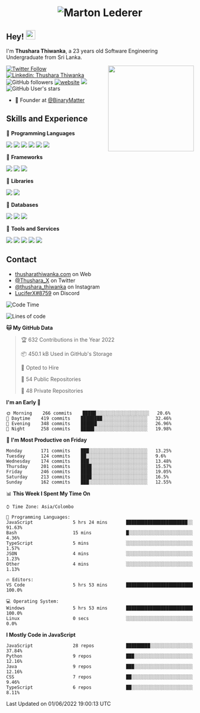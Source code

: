 ﻿<h1 align="center">
  <img src="https://raw.githubusercontent.com/ThusharaX/ThusharaX/master/name.svg" alt="Marton Lederer" />
</h1>

## Hey! <img src="https://media.giphy.com/media/hvRJCLFzcasrR4ia7z/giphy.gif" width="25px">  
I'm <strong>Thushara Thiwanka</strong>, a 23 years old Software Engineering Undergraduate from Sri Lanka.

<img align='right' src="https://media.giphy.com/media/M9gbBd9nbDrOTu1Mqx/giphy.gif" width="230">

[![Twitter Follow](https://img.shields.io/twitter/follow/Thushara_X?label=Follow)](https://twitter.com/intent/follow?screen_name=Thushara_X)
[![Linkedin: Thushara Thiwanka](https://img.shields.io/badge/-Thushara_Thiwanaka-blue?style=flat-square&logo=Linkedin&logoColor=white&link=https://www.linkedin.com/in/thushara-thiwanka/)](https://www.linkedin.com/in/thushara-thiwanka/)
![GitHub followers](https://img.shields.io/github/followers/ThusharaX?label=Follow&style=social)
[![website](https://img.shields.io/badge/Website-46a2f1.svg?&style=flat-square&logo=Google-Chrome&logoColor=white&link=https://anmolsingh.me/)](https://thusharathiwanka.com/)
![](https://camo.githubusercontent.com/f1c00c1d3c0d9b8f4431c8082be05835cd7795233799bcef63c216d59cf4f6a0/68747470733a2f2f6b6f6d617265762e636f6d2f67687076632f3f757365726e616d653d546875736861726158267374796c653d666c617426636f6c6f723d627269676874677265656e)
![GitHub User's stars](https://img.shields.io/github/stars/ThusharaX?affiliations=OWNER%2CCOLLABORATOR%2CORGANIZATION_MEMBER&style=social)

<!-- - 🧭 Founder at [@Nano-Spark](https://github.com/Nano-Spark) -->
- 🧭 Founder at [@BinaryMatter](https://github.com/BinaryMatter)

<!-- - 👥 Core team member at [@Binary-Matter](https://github.com/Binary-Matter) and [@SLIIT-2020-June](https://github.com/SLIIT-2020-June) -->

## Skills and Experience
🔴 <strong>Programming Languages</strong>

![](https://img.shields.io/badge/Python-3776AB?style=for-the-badge&logo=python&logoColor=white)
![](https://img.shields.io/badge/C-00599C?style=for-the-badge&logo=c&logoColor=white)
![](https://img.shields.io/badge/C%2B%2B-00599C?style=for-the-badge&logo=c%2B%2B&logoColor=white)
![](https://img.shields.io/badge/JavaScript-F7DF1E?style=for-the-badge&logo=javascript&logoColor=black)
![](https://img.shields.io/badge/Java-ED8B00?style=for-the-badge&logo=java&logoColor=white)
![](https://img.shields.io/badge/PHP-777BB4?style=for-the-badge&logo=php&logoColor=white)

🔴 <strong>Frameworks</strong>

![](https://img.shields.io/badge/Django-092E20?style=for-the-badge&logo=django&logoColor=white)
![](https://img.shields.io/badge/Flask-000000?style=for-the-badge&logo=flask&logoColor=white)
![](https://img.shields.io/badge/Bootstrap-563D7C?style=for-the-badge&logo=bootstrap&logoColor=white)

🔴 <strong>Libraries</strong>

![](https://img.shields.io/badge/React-20232A?style=for-the-badge&logo=react&logoColor=61DAFB)
![](https://img.shields.io/badge/Redux-593D88?style=for-the-badge&logo=redux&logoColor=white)

🔴 <strong>Databases</strong>

![](https://img.shields.io/badge/PostgreSQL-316192?style=for-the-badge&logo=postgresql&logoColor=white)
![](	https://img.shields.io/badge/SQLite-07405E?style=for-the-badge&logo=sqlite&logoColor=white)
![](	https://img.shields.io/badge/MySQL-00000F?style=for-the-badge&logo=mysql&logoColor=white)

🔴 <strong>Tools and Services</strong>

![](https://img.shields.io/badge/Git-F05032?style=for-the-badge&logo=git&logoColor=white)
![](	https://img.shields.io/badge/Heroku-430098?style=for-the-badge&logo=heroku&logoColor=white)
![](https://img.shields.io/badge/Visual_Studio_Code-0078D4?style=for-the-badge&logo=visual%20studio%20code&logoColor=white)
![](https://img.shields.io/badge/Visual_Studio_2019-5C2D91?style=for-the-badge&logo=visual%20studio&logoColor=white)
![](https://img.shields.io/badge/firebase-ffca28?style=for-the-badge&logo=firebase&logoColor=white)

## Contact
- [thusharathiwanka.com](https://thusharathiwanka.com/) on Web
- [@Thushara_X](https://twitter.com/Thushara_X/) on Twitter
- [@thushara_thiwanka](https://www.instagram.com/thushara_thiwanka/) on Instagram
- [LuciferX#8759](./) on Discord

<!--START_SECTION:waka-->
![Code Time](http://img.shields.io/badge/Code%20Time-0%20secs-blue)

![Lines of code](https://img.shields.io/badge/From%20Hello%20World%20I%27ve%20Written-564%20Thousand%20lines%20of%20code-blue)

**🐱 My GitHub Data** 

> 🏆 632 Contributions in the Year 2022
 > 
> 📦 450.1 kB Used in GitHub's Storage 
 > 
> 💼 Opted to Hire
 > 
> 📜 54 Public Repositories 
 > 
> 🔑 48 Private Repositories  
 > 
**I'm an Early 🐤** 

```text
🌞 Morning    266 commits    █████░░░░░░░░░░░░░░░░░░░░   20.6% 
🌆 Daytime    419 commits    ████████░░░░░░░░░░░░░░░░░   32.46% 
🌃 Evening    348 commits    ██████░░░░░░░░░░░░░░░░░░░   26.96% 
🌙 Night      258 commits    █████░░░░░░░░░░░░░░░░░░░░   19.98%

```
📅 **I'm Most Productive on Friday** 

```text
Monday       171 commits    ███░░░░░░░░░░░░░░░░░░░░░░   13.25% 
Tuesday      124 commits    ██░░░░░░░░░░░░░░░░░░░░░░░   9.6% 
Wednesday    174 commits    ███░░░░░░░░░░░░░░░░░░░░░░   13.48% 
Thursday     201 commits    ████░░░░░░░░░░░░░░░░░░░░░   15.57% 
Friday       246 commits    ████░░░░░░░░░░░░░░░░░░░░░   19.05% 
Saturday     213 commits    ████░░░░░░░░░░░░░░░░░░░░░   16.5% 
Sunday       162 commits    ███░░░░░░░░░░░░░░░░░░░░░░   12.55%

```


📊 **This Week I Spent My Time On** 

```text
⌚︎ Time Zone: Asia/Colombo

💬 Programming Languages: 
JavaScript               5 hrs 24 mins       ███████████████████████░░   91.63% 
Bash                     15 mins             █░░░░░░░░░░░░░░░░░░░░░░░░   4.36% 
TypeScript               5 mins              ░░░░░░░░░░░░░░░░░░░░░░░░░   1.57% 
JSON                     4 mins              ░░░░░░░░░░░░░░░░░░░░░░░░░   1.23% 
Other                    4 mins              ░░░░░░░░░░░░░░░░░░░░░░░░░   1.13%

🔥 Editors: 
VS Code                  5 hrs 53 mins       █████████████████████████   100.0%

💻 Operating System: 
Windows                  5 hrs 53 mins       █████████████████████████   100.0% 
Linux                    0 secs              ░░░░░░░░░░░░░░░░░░░░░░░░░   0.0%

```

**I Mostly Code in JavaScript** 

```text
JavaScript               28 repos            █████████░░░░░░░░░░░░░░░░   37.84% 
Python                   9 repos             ███░░░░░░░░░░░░░░░░░░░░░░   12.16% 
Java                     9 repos             ███░░░░░░░░░░░░░░░░░░░░░░   12.16% 
CSS                      7 repos             ██░░░░░░░░░░░░░░░░░░░░░░░   9.46% 
TypeScript               6 repos             ██░░░░░░░░░░░░░░░░░░░░░░░   8.11%

```



 Last Updated on 01/06/2022 19:00:13 UTC
<!--END_SECTION:waka-->
